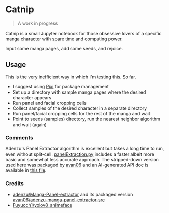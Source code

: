 # Catnip

> A work in progress

Catnip is a small Jupyter notebook for those obsessive lovers of a specific manga character with spare time and computing power.

Input some manga pages, add some seeds, and rejoice.

## Usage
This is the very inefficient way in which I'm testing this. So far.

- I suggest using [Pixi](https://pixi.sh/latest/) for package management
- Set up a directory with sample manga pages where the desired character appears
- Run panel and facial cropping cells
- Collect samples of the desired character in a separate directory
- Run panel/facial cropping cells for the rest of the manga and wait
- Point to seeds (samples) directory, run the nearest neighbor algorithm and wait (again)

### Comments
Adenzu's Panel Extractor algorithm is excellent but takes a long time to run, even without split-cell. [panelExtraction.py](src/panelExtraction.py) includes a faster albeit more basic and somewhat less accurate approach. The stripped-down version used here was packaged by [avan06](https://github.com/avan06/adenzu-manga-panel-extractor-src) and an AI-generated API doc is available in [this file](docs/api.md).

### Credits
- [adenzu/Manga-Panel-extractor](https://github.com/adenzu/Manga-Panel-Extractor) and its packaged version [avan06/adenzu-manga-panel-extractor-src](https://github.com/avan06/adenzu-manga-panel-extractor-src)
- [Fuyucch1/yolov8_animeface](https://github.com/Fuyucch1/yolov8_animeface/tree/main?tab=readme-ov-file)